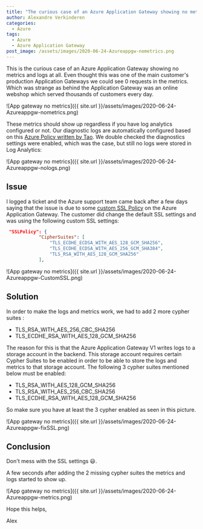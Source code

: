 ```yaml
---
title: "The curious case of an Azure Application Gateway showing no metrics and logs"
author: Alexandre Verkinderen
categories:
  - Azure
tags:
  - Azure
  - Azure Application Gateway
post_image: /assets/images/2020-06-24-Azureappgw-nometrics.png
---
```


This is the curious case of an Azure Application Gateway showing no metrics and logs at all. Even thought this was one of the main customer's production Application Gateways we could see 0 requests in the metrics. Which was strange as behind the Application Gateway was an online webshop which served thousands of customers every day.

![App gateway no metrics]({{ site.url }}/assets/images/2020-06-24-Azureappgw-nometrics.png)

These metrics should show up regardless if you have log analytics configured or not. Our diagnostic logs are automatically configured based on this [Azure Policy written by Tao](https://blog.tyang.org/2019/05/19/deploying-azure-policy-definitions-via-azure-devops-part-1/). We double checked the diagnostics settings were enabled, which was the case, but still no logs were stored in Log Analytics:

![App gateway no metrics]({{ site.url }}/assets/images/2020-06-24-Azureappgw-nologs.png)

## Issue

I logged a ticket and the Azure support team came back after a few days saying that the issue is due to some [custom SSL Policy](https://docs.microsoft.com/en-us/azure/application-gateway/application-gateway-ssl-policy-overview) on the Azure Application Gateway. The customer did change the default SSL settings and was using the following custom SSL settings:

```json
 "SSLPolicy": {
            "CipherSuites": [
                "TLS_ECDHE_ECDSA_WITH_AES_128_GCM_SHA256",
                "TLS_ECDHE_ECDSA_WITH_AES_256_GCM_SHA384",
                "TLS_RSA_WITH_AES_128_GCM_SHA256"
            ],
```

![App gateway no metrics]({{ site.url }}/assets/images/2020-06-24-Azureappgw-CustomSSL.png)

## Solution

In order to make the logs and metrics work, we had to add 2 more cypher suites :

- TLS_RSA_WITH_AES_256_CBC_SHA256
- TLS_ECDHE_RSA_WITH_AES_128_GCM_SHA256

The reason for this is that the Azure Application Gateway V1 writes logs to a storage account in the backend. This storage account requires certain Cypher Suites to be enabled in order to be able to store the logs and metrics to that storage account. The following 3 cypher suites mentioned below must be enabled:

- TLS_RSA_WITH_AES_128_GCM_SHA256
- TLS_RSA_WITH_AES_256_CBC_SHA256
- TLS_ECDHE_RSA_WITH_AES_128_GCM_SHA256

So make sure you have at least the 3 cypher enabled as seen in this picture.

![App gateway no metrics]({{ site.url }}/assets/images/2020-06-24-Azureappgw-fixSSL.png)

## Conclusion

Don't mess with the SSL settings :smiley:.

A few seconds after adding the 2 missing cypher suites the metrics and logs started to show up.

![App gateway no metrics]({{ site.url }}/assets/images/2020-06-24-Azureappgw-metrics.png)

Hope this helps,

Alex
